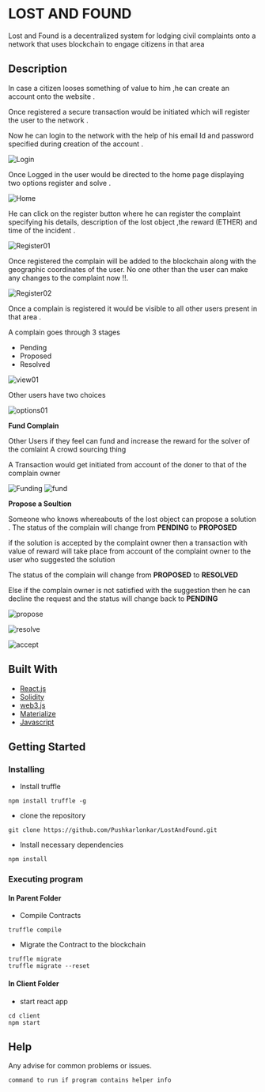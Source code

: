 # LOST AND FOUND
 Lost and Found is a decentralized system for lodging civil complaints onto a network that uses blockchain to engage citizens in that area 
 

 
 


## Description
In case a citizen looses something of value to him ,he can create an account onto the website .

Once registered a secure transaction would be initiated which will register the user to the network . 

Now he can login to the network with the help of his email Id and password specified during creation of the account .

![Login](https://github.com/Pushkarlonkar/LostAndFound/blob/master/readme/Login.png)


Once Logged in the user would be directed to the home page displaying two options register and solve .

![Home](https://github.com/Pushkarlonkar/LostAndFound/blob/master/readme/Home.png)

He can click on the register button where he can register the complaint specifying his details, description of the lost object ,the reward (ETHER) and time of the incident .

![Register01](https://github.com/Pushkarlonkar/LostAndFound/blob/master/readme/Register01.png)

Once registered the complain will be added to the blockchain along with the geographic coordinates of the user. No one other than the user can make any changes to the complaint now !!.


![Register02](https://github.com/Pushkarlonkar/LostAndFound/blob/master/readme/Register02.png)

Once a complain is registered it would be visible to all other users present in that area .

A complain goes through 3 stages 
* Pending 
* Proposed 
* Resolved

![view01](https://github.com/Pushkarlonkar/LostAndFound/blob/master/readme/view01.png)

Other users have two choices 

![options01](https://github.com/Pushkarlonkar/LostAndFound/blob/master/readme/options01.png)

**Fund Complain**

Other Users if they feel can fund  and increase the reward for the solver of the comlaint
A crowd sourcing thing 

A Transaction would get initiated from account of the doner to that of the complain owner

![Funding](https://github.com/Pushkarlonkar/LostAndFound/blob/master/readme/Funding.png)
![fund](https://github.com/Pushkarlonkar/LostAndFound/blob/master/readme/fund.png)

**Propose a Soultion**

Someone who knows whereabouts of the lost  object can propose a solution . The status of the complain will change from **PENDING** to **PROPOSED**

 if the solution is accepted by the complaint owner then a transaction with value of reward will take place from account of the complaint owner to the user who suggested the solution
 
The status of the complain will change from **PROPOSED** to **RESOLVED** 

Else if the complain owner is not satisfied with the suggestion then he can decline the request and the status will change back to **PENDING** 


![propose](https://github.com/Pushkarlonkar/LostAndFound/blob/master/readme/propose.png)

![resolve](https://github.com/Pushkarlonkar/LostAndFound/blob/master/readme/resolve.png)


![accept](https://github.com/Pushkarlonkar/LostAndFound/blob/master/readme/accept.png)


## Built With 
  * [React.js](https://reactjs.org/)
  * [Solidity](https://soliditylang.org/)
  * [web3.js](https://web3js.readthedocs.io/en/v1.5.2/)
  * [Materialize](https://materializecss.com/)
  * [Javascript](https://www.javascript.com/)
  
## Getting Started

### Installing

* Install truffle 
 ```
npm install truffle -g
```
* clone the repository 
 ```
git clone https://github.com/Pushkarlonkar/LostAndFound.git
```
* Install necessary dependencies
 ```
npm install
```
### Executing program

#### In Parent Folder
* Compile Contracts
```
truffle compile
```
* Migrate the Contract to the  blockchain
```
truffle migrate 
truffle migrate --reset
```
#### In Client Folder
* start react app  
```
cd client
npm start
```

## Help

Any advise for common problems or issues.
```
command to run if program contains helper info
```
